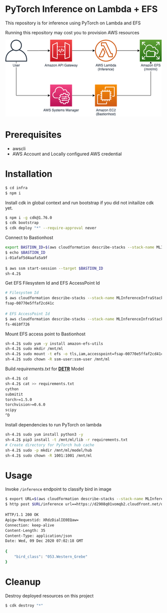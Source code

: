 # PyTorch Inference on Lambda + EFS

This repository is for inference using PyTorch on Lambda and EFS

Running this repository may cost you to provision AWS resources

<img src="img/architecture.png"/>

# Prerequisites

- awscli
- AWS Account and Locally configured AWS credential

# Installation

```bash
$ cd infra
$ npm i
```

Install cdk in global context and run bootstrap if you did not initailize cdk yet.
```bash
$ npm i -g cdk@1.76.0
$ cdk bootstrap
$ cdk deploy "*" --require-approval never
```

Connect to Bastionhost

```bash
export BASTION_ID=$(aws cloudformation describe-stacks --stack-name MLInferenceInfraStack --query "Stacks[0].Outputs[?ExportName=='BastionHostId'].OutputValue" --output text)
$ echo $BASTION_ID
i-01afaf5d4aafa5a9f

$ aws ssm start-session --target $BASTION_ID
sh-4.2$
```

Get EFS Filesystem Id and EFS AccessPoint Id

```bash
# Filesystem Id
$ aws cloudformation describe-stacks --stack-name MLInferenceInfraStack --query "Stacks[0].Outputs[?ExportName=='FilesystemId'].OutputValue" --output text
fsap-00770e5ffaf2cd41c

# EFS AccessPoint Id
$ aws cloudformation describe-stacks --stack-name MLInferenceInfraStack --query "Stacks[0].Outputs[?ExportName=='AccessPointId'].OutputValue" --output text
fs-4610f726
```

Mount EFS access point to Bastionhost

```bash
sh-4.2$ sudo yum -y install amazon-efs-utils
sh-4.2$ sudo mkdir /mnt/ml
sh-4.2$ sudo mount -t efs -o tls,iam,accesspoint=fsap-00770e5ffaf2cd41c fs-4610f726: /mnt/ml
sh-4.2$ sudo chown -R ssm-user:ssm-user /mnt/ml
```

Build *requirements.txt* for [**DETR**](https://github.com/facebookresearch/detr) Model

```bash
sh-4.2$ cd
sh-4.2$ cat >> requirements.txt
cython
submitit
torch>=1.5.0
torchvision>=0.6.0
scipy
^D
```

Install dependencies to run PyTorch on lambda

```bash
sh-4.2$ sudo yum install python3 -y
sh-4.2$ pip3 install -t /mnt/ml/lib -r requirements.txt
# Create directory for PyTorch hub cache
sh-4.2$ sudo -p mkdir /mnt/ml/model/hub
sh-4.2$ sudo chown -R 1001:1001 /mnt/ml
```

# Usage

Invoke `/inference` endpoint to classify bird in image

```bash
$ export URL=$(aws cloudformation describe-stacks --stack-name MLInferenceInfraStack --query "Stacks[0].Outputs[?ExportName=='HttpApiUrl'].OutputValue" --output text)
$ http post $URL/inference url==https://d2908q01vomqb2.cloudfront.net/da4b9237bacccdf19c0760cab7aec4a8359010b0/2020/05/26/western-grebe-300x227.jpg

HTTP/1.1 200 OK
Apigw-Requestid: XRdzDialIE0EQaw=
Connection: keep-alive
Content-Length: 35
Content-Type: application/json
Date: Wed, 09 Dec 2020 07:02:18 GMT

{
    "bird_class": "053.Western_Grebe"
}
```

# Cleanup

Destroy deployed resources on this project

```bash
$ cdk destroy "*"
```